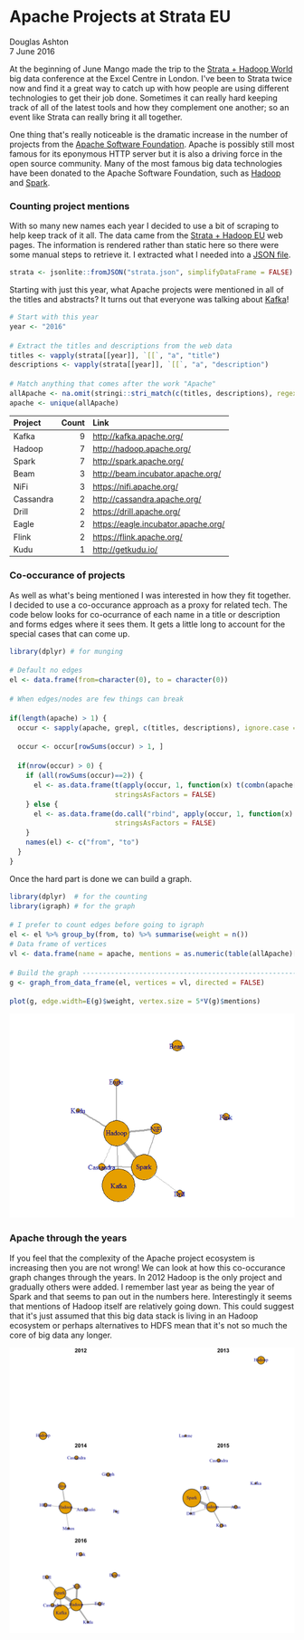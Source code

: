 # Apache Projects at Strata EU
Douglas Ashton  
7 June 2016  



At the beginning of June Mango made the trip to the [Strata + Hadoop World](http://strataconf.com/) big data conference at the Excel Centre in London. I've been to Strata twice now and find it a great way to catch up with how people are using different technologies to get their job done. Sometimes it can really hard keeping track of all of the latest tools and how they complement one another; so an event like Strata can really bring it all together.

One thing that's really noticeable is the dramatic increase in the number of projects from the [Apache Software Foundation](http://www.apache.org). Apache is possibly still most famous for its eponymous HTTP server but it is also a driving force in the open source community. Many of the most famous big data technologies have been donated to the Apache Software Foundation, such as [Hadoop](http://hadoop.apache.org/) and [Spark](http://spark.apache.org/).

### Counting project mentions

With so many new names each year I decided to use a bit of scraping to help keep track of it all. The data came from the [Strata + Hadoop EU](http://conferences.oreilly.com/strata/hadoop-big-data-eu) web pages. The information is rendered rather than static here so there were some manual steps to retrieve it. I extracted what I needed into a [JSON file](https://raw.githubusercontent.com/dougmet/stratawords/master/strata.json).



```r
strata <- jsonlite::fromJSON("strata.json", simplifyDataFrame = FALSE)
```

Starting with just this year, what Apache projects were mentioned in all of the titles and abstracts? It turns out that everyone was talking about [Kafka](http://kafka.apache.org/)!


```r
# Start with this year
year <- "2016"

# Extract the titles and descriptions from the web data
titles <- vapply(strata[[year]], `[[`, "a", "title")
descriptions <- vapply(strata[[year]], `[[`, "a", "description")

# Match anything that comes after the work "Apache"
allApache <- na.omit(stringi::stri_match(c(titles, descriptions), regex = "[Aa]pache (\\w+)"))[,2]
apache <- unique(allApache)
```


|Project   | Count|Link                                                                                  |
|:---------|-----:|:-------------------------------------------------------------------------------------|
|Kafka     |     9|<a href="http://kafka.apache.org/">http://kafka.apache.org/</a>                       |
|Hadoop    |     7|<a href="http://hadoop.apache.org/">http://hadoop.apache.org/</a>                     |
|Spark     |     7|<a href="http://spark.apache.org/">http://spark.apache.org/</a>                       |
|Beam      |     3|<a href="http://beam.incubator.apache.org/">http://beam.incubator.apache.org/</a>     |
|NiFi      |     3|<a href="https://nifi.apache.org/">https://nifi.apache.org/</a>                       |
|Cassandra |     2|<a href="http://cassandra.apache.org/">http://cassandra.apache.org/</a>               |
|Drill     |     2|<a href="https://drill.apache.org/">https://drill.apache.org/</a>                     |
|Eagle     |     2|<a href="https://eagle.incubator.apache.org/">https://eagle.incubator.apache.org/</a> |
|Flink     |     2|<a href="https://flink.apache.org/">https://flink.apache.org/</a>                     |
|Kudu      |     1|<a href="http://getkudu.io/">http://getkudu.io/</a>                                   |

### Co-occurance of projects

As well as what's being mentioned I was interested in how they fit together. I decided to use a co-occurance approach as a proxy for related tech. The code below looks for co-ocurrance of each name in a title or description and forms edges where it sees them. It gets a little long to account for the special cases that can come up.



```r
library(dplyr) # for munging

# Default no edges
el <- data.frame(from=character(0), to = character(0))

# When edges/nodes are few things can break

if(length(apache) > 1) {
  occur <- sapply(apache, grepl, c(titles, descriptions), ignore.case = TRUE)
  
  occur <- occur[rowSums(occur) > 1, ]
  
  if(nrow(occur) > 0) {
    if (all(rowSums(occur)==2)) {
      el <- as.data.frame(t(apply(occur, 1, function(x) t(combn(apache[x], 2)))),
                          stringsAsFactors = FALSE)
    } else {
      el <- as.data.frame(do.call("rbind", apply(occur, 1, function(x) t(combn(apache[x], 2)))),
                          stringsAsFactors = FALSE)
    }
    names(el) <- c("from", "to")
  }
}
```

Once the hard part is done we can build a graph.


```r
library(dplyr)  # for the counting
library(igraph) # for the graph

# I prefer to count edges before going to igraph
el <- el %>% group_by(from, to) %>% summarise(weight = n())
# Data frame of vertices
vl <- data.frame(name = apache, mentions = as.numeric(table(allApache)[apache]))

# Build the graph ---------------------------------------------------------
g <- graph_from_data_frame(el, vertices = vl, directed = FALSE)

plot(g, edge.width=E(g)$weight, vertex.size = 5*V(g)$mentions)
```

![](README_files/figure-html/makeGraph-1.png)<!-- -->

### Apache through the years

If you feel that the complexity of the Apache project ecosystem is increasing then you are not wrong! We can look at how this co-occurance graph changes through the years. In 2012 Hadoop is the only project and gradually others were added. I remember last year as being the year of Spark and that seems to pan out in the numbers here. Interestingly it seems that mentions of Hadoop itself are relatively going down. This could suggest that it's just assumed that this big data stack is living in an Hadoop ecosystem or perhaps alternatives to HDFS mean that it's not so much the core of big data any longer.

![Strata Apache Projects all years](https://raw.githubusercontent.com/dougmet/stratawords/master/allYears.svg)


<!-- ![Strata Apache Projects all years](allYears.svg) -->


